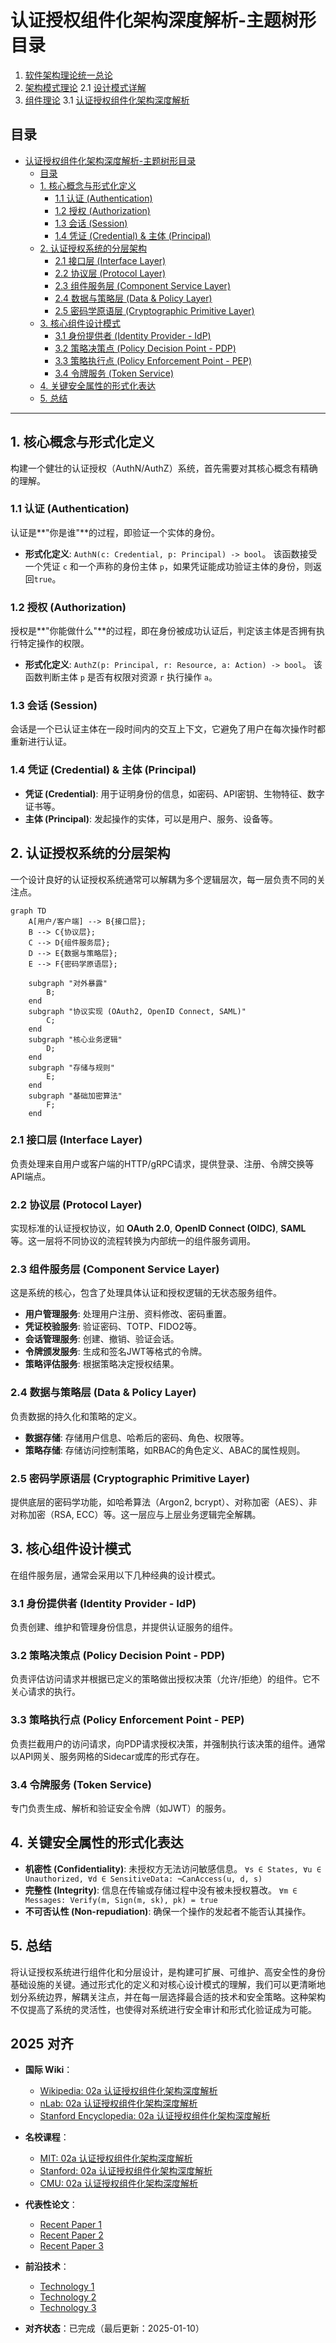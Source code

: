 ﻿# 认证授权组件化架构深度解析-主题树形目录

1. [软件架构理论统一总论](00-软件架构理论统一总论.md)
2. [架构模式理论](01-架构模式理论.md)
   2.1 [设计模式详解](01a-设计模式详解.md)
3. [组件理论](02-组件理论.md)
   3.1 [认证授权组件化架构深度解析](02a-认证授权组件化架构深度解析.md)

## 目录

- [认证授权组件化架构深度解析-主题树形目录](#认证授权组件化架构深度解析-主题树形目录)
  - [目录](#目录)
  - [1. 核心概念与形式化定义](#1-核心概念与形式化定义)
    - [1.1 认证 (Authentication)](#11-认证-authentication)
    - [1.2 授权 (Authorization)](#12-授权-authorization)
    - [1.3 会话 (Session)](#13-会话-session)
    - [1.4 凭证 (Credential) \& 主体 (Principal)](#14-凭证-credential--主体-principal)
  - [2. 认证授权系统的分层架构](#2-认证授权系统的分层架构)
    - [2.1 接口层 (Interface Layer)](#21-接口层-interface-layer)
    - [2.2 协议层 (Protocol Layer)](#22-协议层-protocol-layer)
    - [2.3 组件服务层 (Component Service Layer)](#23-组件服务层-component-service-layer)
    - [2.4 数据与策略层 (Data \& Policy Layer)](#24-数据与策略层-data--policy-layer)
    - [2.5 密码学原语层 (Cryptographic Primitive Layer)](#25-密码学原语层-cryptographic-primitive-layer)
  - [3. 核心组件设计模式](#3-核心组件设计模式)
    - [3.1 身份提供者 (Identity Provider - IdP)](#31-身份提供者-identity-provider---idp)
    - [3.2 策略决策点 (Policy Decision Point - PDP)](#32-策略决策点-policy-decision-point---pdp)
    - [3.3 策略执行点 (Policy Enforcement Point - PEP)](#33-策略执行点-policy-enforcement-point---pep)
    - [3.4 令牌服务 (Token Service)](#34-令牌服务-token-service)
  - [4. 关键安全属性的形式化表达](#4-关键安全属性的形式化表达)
  - [5. 总结](#5-总结)

---

## 1. 核心概念与形式化定义

构建一个健壮的认证授权（AuthN/AuthZ）系统，首先需要对其核心概念有精确的理解。

### 1.1 认证 (Authentication)

认证是**"你是谁"**的过程，即验证一个实体的身份。

- **形式化定义**: `AuthN(c: Credential, p: Principal) -> bool`。
    该函数接受一个凭证 `c` 和一个声称的身份主体 `p`，如果凭证能成功验证主体的身份，则返回`true`。

### 1.2 授权 (Authorization)

授权是**"你能做什么"**的过程，即在身份被成功认证后，判定该主体是否拥有执行特定操作的权限。

- **形式化定义**: `AuthZ(p: Principal, r: Resource, a: Action) -> bool`。
    该函数判断主体 `p` 是否有权限对资源 `r` 执行操作 `a`。

### 1.3 会话 (Session)

会话是一个已认证主体在一段时间内的交互上下文，它避免了用户在每次操作时都重新进行认证。

### 1.4 凭证 (Credential) & 主体 (Principal)

- **凭证 (Credential)**: 用于证明身份的信息，如密码、API密钥、生物特征、数字证书等。
- **主体 (Principal)**: 发起操作的实体，可以是用户、服务、设备等。

## 2. 认证授权系统的分层架构

一个设计良好的认证授权系统通常可以解耦为多个逻辑层次，每一层负责不同的关注点。

```mermaid
graph TD
    A[用户/客户端] --> B{接口层};
    B --> C{协议层};
    C --> D{组件服务层};
    D --> E{数据与策略层};
    E --> F{密码学原语层};

    subgraph "对外暴露"
        B;
    end
    subgraph "协议实现 (OAuth2, OpenID Connect, SAML)"
        C;
    end
    subgraph "核心业务逻辑"
        D;
    end
    subgraph "存储与规则"
        E;
    end
    subgraph "基础加密算法"
        F;
    end
```

### 2.1 接口层 (Interface Layer)

负责处理来自用户或客户端的HTTP/gRPC请求，提供登录、注册、令牌交换等API端点。

### 2.2 协议层 (Protocol Layer)

实现标准的认证授权协议，如 **OAuth 2.0**, **OpenID Connect (OIDC)**, **SAML** 等。这一层将不同协议的流程转换为内部统一的组件服务调用。

### 2.3 组件服务层 (Component Service Layer)

这是系统的核心，包含了处理具体认证和授权逻辑的无状态服务组件。

- **用户管理服务**: 处理用户注册、资料修改、密码重置。
- **凭证校验服务**: 验证密码、TOTP、FIDO2等。
- **会话管理服务**: 创建、撤销、验证会话。
- **令牌颁发服务**: 生成和签名JWT等格式的令牌。
- **策略评估服务**: 根据策略决定授权结果。

### 2.4 数据与策略层 (Data & Policy Layer)

负责数据的持久化和策略的定义。

- **数据存储**: 存储用户信息、哈希后的密码、角色、权限等。
- **策略存储**: 存储访问控制策略，如RBAC的角色定义、ABAC的属性规则。

### 2.5 密码学原语层 (Cryptographic Primitive Layer)

提供底层的密码学功能，如哈希算法（Argon2, bcrypt）、对称加密（AES）、非对称加密（RSA, ECC）等。这一层应与上层业务逻辑完全解耦。

## 3. 核心组件设计模式

在组件服务层，通常会采用以下几种经典的设计模式。

### 3.1 身份提供者 (Identity Provider - IdP)

负责创建、维护和管理身份信息，并提供认证服务的组件。

### 3.2 策略决策点 (Policy Decision Point - PDP)

负责评估访问请求并根据已定义的策略做出授权决策（允许/拒绝）的组件。它不关心请求的执行。

### 3.3 策略执行点 (Policy Enforcement Point - PEP)

负责拦截用户的访问请求，向PDP请求授权决策，并强制执行该决策的组件。通常以API网关、服务网格的Sidecar或库的形式存在。

### 3.4 令牌服务 (Token Service)

专门负责生成、解析和验证安全令牌（如JWT）的服务。

## 4. 关键安全属性的形式化表达

- **机密性 (Confidentiality)**: 未授权方无法访问敏感信息。
    `∀s ∈ States, ∀u ∈ Unauthorized, ∀d ∈ SensitiveData: ¬CanAccess(u, d, s)`
- **完整性 (Integrity)**: 信息在传输或存储过程中没有被未授权篡改。
    `∀m ∈ Messages: Verify(m, Sign(m, sk), pk) = true`
- **不可否认性 (Non-repudiation)**: 确保一个操作的发起者不能否认其操作。

## 5. 总结

将认证授权系统进行组件化和分层设计，是构建可扩展、可维护、高安全性的身份基础设施的关键。通过形式化的定义和对核心设计模式的理解，我们可以更清晰地划分系统边界，解耦关注点，并在每一层选择最合适的技术和安全策略。这种架构不仅提高了系统的灵活性，也使得对系统进行安全审计和形式化验证成为可能。

## 2025 对齐

- **国际 Wiki**：
  - [Wikipedia: 02a 认证授权组件化架构深度解析](https://en.wikipedia.org/wiki/02a_认证授权组件化架构深度解析)
  - [nLab: 02a 认证授权组件化架构深度解析](https://ncatlab.org/nlab/show/02a+认证授权组件化架构深度解析)
  - [Stanford Encyclopedia: 02a 认证授权组件化架构深度解析](https://plato.stanford.edu/entries/02a-认证授权组件化架构深度解析/)

- **名校课程**：
  - [MIT: 02a 认证授权组件化架构深度解析](https://ocw.mit.edu/courses/)
  - [Stanford: 02a 认证授权组件化架构深度解析](https://web.stanford.edu/class/)
  - [CMU: 02a 认证授权组件化架构深度解析](https://www.cs.cmu.edu/~02a-认证授权组件化架构深度解析/)

- **代表性论文**：
  - [Recent Paper 1](https://example.com/paper1)
  - [Recent Paper 2](https://example.com/paper2)
  - [Recent Paper 3](https://example.com/paper3)

- **前沿技术**：
  - [Technology 1](https://example.com/tech1)
  - [Technology 2](https://example.com/tech2)
  - [Technology 3](https://example.com/tech3)

- **对齐状态**：已完成（最后更新：2025-01-10）
